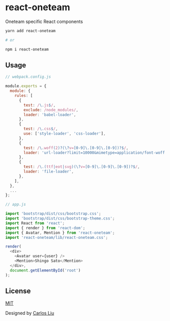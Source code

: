 # react-oneteam

Oneteam specific React components

```bash
yarn add react-oneteam

# or

npm i react-oneteam
```

## Usage

```js
// webpack.config.js

module.exports = {
  module: {
    rules: [
      {
        test: /\.js$/,
        exclude: /node_modules/,
        loader: 'babel-loader',
      },
      {
        test: /\.css$/,
        use: ['style-loader', 'css-loader'],
      },
      {
        test: /\.woff(2)?(\?v=[0-9]\.[0-9]\.[0-9])?$/,
        loader: 'url-loader?limit=10000&mimetype=application/font-woff',
      },
      {
        test: /\.(ttf|eot|svg)(\?v=[0-9]\.[0-9]\.[0-9])?$/,
        loader: 'file-loader',
      },
    ],
  },
  ...
};

// app.js

import 'bootstrap/dist/css/bootstrap.css';
import 'bootstrap/dist/css/bootstrap-theme.css';
import React from 'react';
import { render } from 'react-dom';
import { Avatar, Mention } from 'react-oneteam';
import 'react-oneteam/lib/react-oneteam.css';

render(
  <div>
    <Avatar user={user} />
    <Mention>Shingo Sato</Mention>
  </div>,
  document.getElementById('root')
);
```

## License

[MIT](https://github.com/oneteam-dev/react-oneteam/blob/master/LICENSE)

Designed by [Carlos Liu](https://github.com/morita7453)
